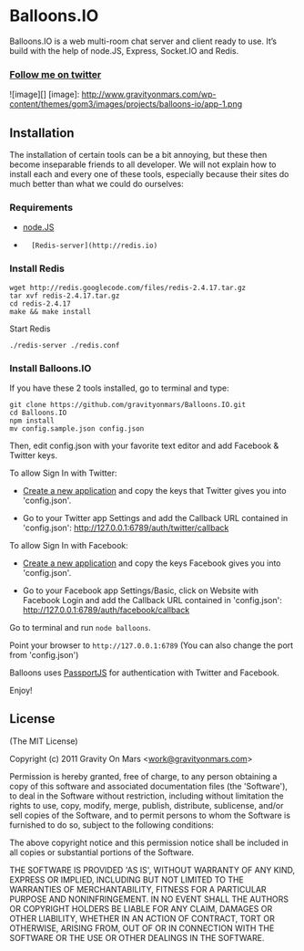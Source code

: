 Balloons.IO
===========

Balloons.IO is a web multi-room chat server and client ready to use.
It’s build with the help of node.JS, Express, Socket.IO and Redis. 

### [Follow me on twitter](https://twitter.com/gravityonmars)
 
 ![image][]
  [image]: http://www.gravityonmars.com/wp-content/themes/gom3/images/projects/balloons-io/app-1.png

## Installation

The installation of certain tools can be a bit annoying, but these then
become inseparable friends to all developer. We will not explain how
to install each and every one of these tools, especially because their
sites do much better than what we could do ourselves:

### Requirements

-   [node.JS](http://nodejs.org)
-		[Redis-server](http://redis.io)


### Install Redis

    wget http://redis.googlecode.com/files/redis-2.4.17.tar.gz
    tar xvf redis-2.4.17.tar.gz
    cd redis-2.4.17
    make && make install

Start Redis

`./redis-server ./redis.conf`


### Install Balloons.IO

If you have these 2 tools installed, go to terminal and type:

    git clone https://github.com/gravityonmars/Balloons.IO.git
    cd Balloons.IO
    npm install
    mv config.sample.json config.json

Then, edit config.json with your favorite text editor and add Facebook & Twitter keys.

To allow Sign In with Twitter: 

- [Create a new application](https://dev.twitter.com/apps/new) and copy the keys that Twitter gives you into 'config.json'. 

- Go to your Twitter app Settings and add the Callback URL contained in 'config.json': http://127.0.0.1:6789/auth/twitter/callback

To allow Sign In with Facebook:

- [Create a new application](https://developers.facebook.com/apps) and copy the keys Facebook gives you into 'config.json'.

- Go to your Facebook app Settings/Basic, click on Website with Facebook Login and add the Callback URL contained in 'config.json':
http://127.0.0.1:6789/auth/facebook/callback

Go to terminal and run `node balloons`.

Point your browser to `http://127.0.0.1:6789` (You can also change the port from 'config.json')

Balloons uses [PassportJS](http://passportjs.org) for authentication with Twitter and Facebook.

Enjoy!











## License 

(The MIT License)

Copyright (c) 2011 Gravity On Mars &lt;work@gravityonmars.com&gt;

Permission is hereby granted, free of charge, to any person obtaining
a copy of this software and associated documentation files (the
'Software'), to deal in the Software without restriction, including
without limitation the rights to use, copy, modify, merge, publish,
distribute, sublicense, and/or sell copies of the Software, and to
permit persons to whom the Software is furnished to do so, subject to
the following conditions:

The above copyright notice and this permission notice shall be
included in all copies or substantial portions of the Software.

THE SOFTWARE IS PROVIDED 'AS IS', WITHOUT WARRANTY OF ANY KIND,
EXPRESS OR IMPLIED, INCLUDING BUT NOT LIMITED TO THE WARRANTIES OF
MERCHANTABILITY, FITNESS FOR A PARTICULAR PURPOSE AND NONINFRINGEMENT.
IN NO EVENT SHALL THE AUTHORS OR COPYRIGHT HOLDERS BE LIABLE FOR ANY
CLAIM, DAMAGES OR OTHER LIABILITY, WHETHER IN AN ACTION OF CONTRACT,
TORT OR OTHERWISE, ARISING FROM, OUT OF OR IN CONNECTION WITH THE
SOFTWARE OR THE USE OR OTHER DEALINGS IN THE SOFTWARE.  
